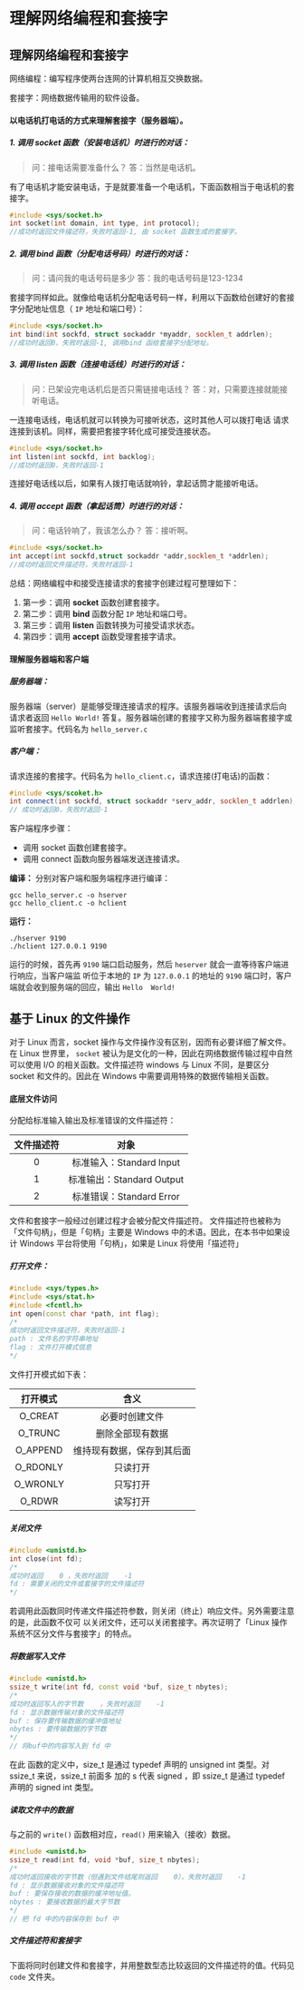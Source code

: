 # 理解网络编程和套接字

## 理解网络编程和套接字

网络编程：编写程序使两台连网的计算机相互交换数据。

套接字：网络数据传输用的软件设备。

#### 以电话机打电话的方式来理解套接字（服务器端）。

 #####   1. 调用 socket 函数（安装电话机）时进行的对话：

> 问：接电话需要准备什么？ 
> 答：当然是电话机。

有了电话机才能安装电话，于是就要准备一个电话机，下面函数相当于电话机的套接字。 

```c++
#include <sys/socket.h>
int socket(int domain, int type, int protocol);
//成功时返回文件描述符，失败时返回-1, 由 socket 函数生成的套接字。
```

#####  2. 调用 bind 函数（分配电话号码）时进行的对话：

> 问：请问我的电话号码是多少 
> 答：我的电话号码是123-1234

套接字同样如此。就像给电话机分配电话号码一样，利用以下函数给创建好的套接字分配地址信息（ `IP` 地址和端口号）：

```c++
#include <sys/socket.h>
int bind(int sockfd, struct sockaddr *myaddr, socklen_t addrlen); 
//成功时返回0，失败时返回-1, 调用bind 函给套接字分配地址。
```

#####  3. 调用 listen 函数（连接电话线）时进行的对话：

> 问：已架设完电话机后是否只需链接电话线？ 
> 答：对，只需要连接就能接听电话。

一连接电话线，电话机就可以转换为可接听状态，这时其他人可以拨打电话 请求连接到该机。同样，需要把套接字转化成可接受连接状态。

```c++
#include <sys/socket.h>
int listen(int sockfd, int backlog);
//成功时返回0，失败时返回-1
```

连接好电话线以后，如果有人拨打电话就响铃，拿起话筒才能接听电话。

#####  4. 调用 accept 函数（拿起话筒）时进行的对话：

> 问：电话铃响了，我该怎么办？ 
> 答：接听啊。

```c++
#include <sys/socket.h>
int accept(int sockfd,struct sockaddr *addr,socklen_t *addrlen); 
//成功时返回文件描述符，失败时返回-1
```



总结：网络编程中和接受连接请求的套接字创建过程可整理如下：

1. 第一步：调用 **socket** 函数创建套接字。
2. 第二步：调用 **bind** 函数分配 `IP` 地址和端口号。
3. 第三步：调用 **listen** 函数转换为可接受请求状态。
4. 第四步：调用 **accept** 函数受理套接字请求。



#### 理解服务器端和客户端

#####  服务器端：

服务器端（server）是能够受理连接请求的程序。该服务器端收到连接请求后向请求者返回 `Hello World!` 答复。服务器端创建的套接字又称为服务器端套接字或监听套接字。代码名为 `hello_server.c`

#####  客户端：

请求连接的套接字。代码名为 `hello_client.c`，请求连接(打电话)的函数：

```c++
#include <sys/scoket.h>
int connect(int sockfd, struct sockaddr *serv_addr, socklen_t addrlen);
// 成功时返回0，失败时返回-1
```

客户端程序步骤：

+ 调用 socket 函数创建套接字。
+ 调用 connect 函数向服务器端发送连接请求。

**编译：**
分别对客户端和服务端程序进行编译：

```shell
gcc hello_server.c -o hserver 
gcc hello_client.c -o hclient
```

**运行：**

```shell
./hserver 9190
./hclient 127.0.0.1 9190
```

运行的时候，首先再 `9190` 端口启动服务，然后 `heserver` 就会一直等待客户端进行响应，当客户端监 
听位于本地的 `IP` 为 `127.0.0.1` 的地址的 `9190` 端口时，客户端就会收到服务端的回应，输出 `Hello 
World!`



## 基于 Linux 的文件操作

对于 Linux 而言，socket 操作与文件操作没有区别，因而有必要详细了解文件。在 Linux 世界里， `socket` 被认为是文化的一种，因此在网络数据传输过程中自然可以使用 I/O 的相关函数。文件描述符
windows 与 Linux 不同，是要区分 socket 和文件的。因此在 Windows 中需要调用特殊的数据传输相关函数。

#### 底层文件访问

分配给标准输入输出及标准错误的文件描述符：

| 文件描述符 |           对象            |
| :--------: | :-----------------------: |
|     0      | 标准输入：Standard Input  |
|     1      | 标准输出：Standard Output |
|     2      | 标准错误：Standard Error  |

文件和套接字一般经过创建过程才会被分配文件描述符。
文件描述符也被称为「文件句柄」，但是「句柄」主要是 Windows 中的术语。因此，在本书中如果设 
计 Windows 平台将使用「句柄」，如果是 Linux 将使用「描述符」

##### 打开文件：

```c++
#include <sys/types.h> 
#include <sys/stat.h> 
#include <fcntl.h>
int open(const char *path, int flag); 
/*
成功时返回文件描述符，失败时返回-1 
path : 文件名的字符串地址
flag : 文件打开模式信息 
*/
```

文件打开模式如下表：

| 打开模式 |            含义            |
| :------: | :------------------------: |
| O_CREAT  |       必要时创建文件       |
| O_TRUNC  |      删除全部现有数据      |
| O_APPEND | 维持现有数据，保存到其后面 |
| O_RDONLY |          只读打开          |
| O_WRONLY |          只写打开          |
|  O_RDWR  |          读写打开          |

##### 关闭文件

```c++
#include <unistd.h> 
int close(int fd); 
/*
成功时返回    0 ，失败时返回    -1
fd : 需要关闭的文件或套接字的文件描述符 
*/
```

若调用此函数同时传递文件描述符参数，则关闭（终止）响应文件。另外需要注意的是，此函数不仅可 
以关闭文件，还可以关闭套接字。再次证明了「Linux 操作系统不区分文件与套接字」的特点。

##### 将数据写入文件

```c++
#include <unistd.h>
ssize_t write(int fd, const void *buf, size_t nbytes); 
/*
成功时返回写入的字节数    ，失败时返回    -1 
fd : 显示数据传输对象的文件描述符 
buf : 保存要传输数据的缓冲值地址 
nbytes : 要传输数据的字节数
*/
// 将buf中的内容写入到 fd 中
```

在此
函数的定义中，size_t 是通过 typedef 声明的 unsigned int 类型。对 ssize_t 来说，ssize_t 前面多
加的 s 代表 signed ，即 ssize_t 是通过 typedef 声明的 signed int 类型。

##### 读取文件中的数据

与之前的 `write()` 函数相对应，`read()` 用来输入（接收）数据。

```c++
#include <unistd.h>
ssize_t read(int fd, void *buf, size_t nbytes); 
/*
成功时返回接收的字节数（但遇到文件结尾则返回    0），失败时返回    -1 
fd : 显示数据接收对象的文件描述符
buf : 要保存接收的数据的缓冲地址值。 
nbytes : 要接收数据的最大字节数 
*/
// 把 fd 中的内容保存到 buf 中
```

##### 文件描述符和套接字

下面将同时创建文件和套接字，并用整数型态比较返回的文件描述符的值。代码见 `code` 文件夹。